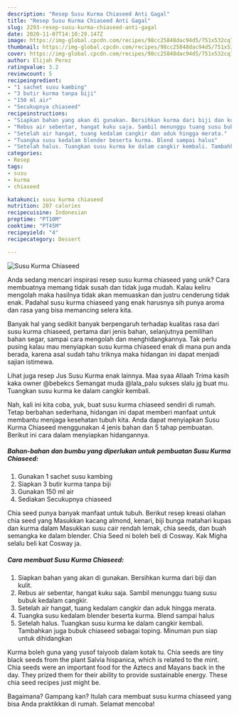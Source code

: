 ```yaml
---
description: "Resep Susu Kurma Chiaseed Anti Gagal"
title: "Resep Susu Kurma Chiaseed Anti Gagal"
slug: 2293-resep-susu-kurma-chiaseed-anti-gagal
date: 2020-11-07T14:10:29.147Z
image: https://img-global.cpcdn.com/recipes/98cc25848dac94d5/751x532cq70/susu-kurma-chiaseed-foto-resep-utama.jpg
thumbnail: https://img-global.cpcdn.com/recipes/98cc25848dac94d5/751x532cq70/susu-kurma-chiaseed-foto-resep-utama.jpg
cover: https://img-global.cpcdn.com/recipes/98cc25848dac94d5/751x532cq70/susu-kurma-chiaseed-foto-resep-utama.jpg
author: Elijah Perez
ratingvalue: 3.2
reviewcount: 5
recipeingredient:
- "1 sachet susu kambing"
- "3 butir kurma tanpa biji"
- "150 ml air"
- "Secukupnya chiaseed"
recipeinstructions:
- "Siapkan bahan yang akan di gunakan. Bersihkan kurma dari biji dan kulit."
- "Rebus air sebentar, hangat kuku saja. Sambil menunggu tuang susu bubuk kedalam cangkir."
- "Setelah air hangat, tuang kedalam cangkir dan aduk hingga merata."
- "Tuangka susu kedalam blender beserta kurma. Blend sampai halus"
- "Setelah halus. Tuangkan susu kurma ke dalam cangkir kembali. Tambahkan juga bubuk chiaseed sebagai toping. Minuman pun siap untuk dihidangkan"
categories:
- Resep
tags:
- susu
- kurma
- chiaseed

katakunci: susu kurma chiaseed 
nutrition: 207 calories
recipecuisine: Indonesian
preptime: "PT10M"
cooktime: "PT45M"
recipeyield: "4"
recipecategory: Dessert

---
```



![Susu Kurma Chiaseed](https://img-global.cpcdn.com/recipes/98cc25848dac94d5/751x532cq70/susu-kurma-chiaseed-foto-resep-utama.jpg)

Anda sedang mencari inspirasi resep susu kurma chiaseed yang unik? Cara membuatnya memang tidak susah dan tidak juga mudah. Kalau keliru mengolah maka hasilnya tidak akan memuaskan dan justru cenderung tidak enak. Padahal susu kurma chiaseed yang enak harusnya sih punya aroma dan rasa yang bisa memancing selera kita.

Banyak hal yang sedikit banyak berpengaruh terhadap kualitas rasa dari susu kurma chiaseed, pertama dari jenis bahan, selanjutnya pemilihan bahan segar, sampai cara mengolah dan menghidangkannya. Tak perlu pusing kalau mau menyiapkan susu kurma chiaseed enak di mana pun anda berada, karena asal sudah tahu triknya maka hidangan ini dapat menjadi sajian istimewa.

Lihat juga resep Jus Susu Kurma enak lainnya. Maa syaa Allaah Trima kasih kaka owner @bebekcs Semangat muda @lala_palu sukses slalu jg buat mu. Tuangkan susu kurma ke dalam cangkir kembali.


Nah, kali ini kita coba, yuk, buat susu kurma chiaseed sendiri di rumah. Tetap berbahan sederhana, hidangan ini dapat memberi manfaat untuk membantu menjaga kesehatan tubuh kita. Anda dapat menyiapkan Susu Kurma Chiaseed menggunakan 4 jenis bahan dan 5 tahap pembuatan. Berikut ini cara dalam menyiapkan hidangannya.

<!--inarticleads1-->

##### Bahan-bahan dan bumbu yang diperlukan untuk pembuatan Susu Kurma Chiaseed:

1. Gunakan 1 sachet susu kambing
1. Siapkan 3 butir kurma tanpa biji
1. Gunakan 150 ml air
1. Sediakan Secukupnya chiaseed


Chia seed punya banyak manfaat untuk tubuh. Berikut resep kreasi olahan chia seed yang Masukkan kacang almond, kenari, biji bunga matahari kupas dan kurma dalam Masukkan susu cair rendah lemak, chia seeds, dan buah semangka ke dalam blender. Chia Seed ni boleh beli di Cosway. Kak Migha selalu beli kat Cosway ja. 

<!--inarticleads2-->

##### Cara membuat Susu Kurma Chiaseed:

1. Siapkan bahan yang akan di gunakan. Bersihkan kurma dari biji dan kulit.
1. Rebus air sebentar, hangat kuku saja. Sambil menunggu tuang susu bubuk kedalam cangkir.
1. Setelah air hangat, tuang kedalam cangkir dan aduk hingga merata.
1. Tuangka susu kedalam blender beserta kurma. Blend sampai halus
1. Setelah halus. Tuangkan susu kurma ke dalam cangkir kembali. Tambahkan juga bubuk chiaseed sebagai toping. Minuman pun siap untuk dihidangkan


Kurma boleh guna yang yusof taiyoob dalam kotak tu. Chia seeds are tiny black seeds from the plant Salvia hispanica, which is related to the mint. Chia seeds were an important food for the Aztecs and Mayans back in the day. They prized them for their ability to provide sustainable energy. These chia seed recipes just might be. 

Bagaimana? Gampang kan? Itulah cara membuat susu kurma chiaseed yang bisa Anda praktikkan di rumah. Selamat mencoba!
